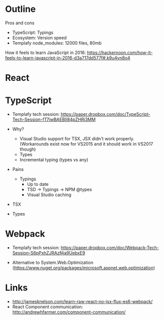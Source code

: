 # Outline

Pros and cons

- TypeScript: Typings
- Ecosystem: Version speed
- Templafy node_modules: 12000 files, 80mb

How it feels to learn JavaScript in 2016: https://hackernoon.com/how-it-feels-to-learn-javascript-in-2016-d3a717dd577f#.k9u4vn8o4

# React

# TypeScript

- Templafy tech session: https://paper.dropbox.com/doc/TypeScript-Tech-Session-fT7iwBAEBII84pZHRj3MM

- Why? 
    - Visual Studio support for TSX, JSX didn't work properly. (Workarounds exist now for VS2015 and it should work in VS2017 though)
    - Types
    - Incremental typing (types vs any)

- Pains
    - Typings
        - Up to date
        - TSD -> Typings -> NPM @types
        - Visual Studio caching        

- TSX
- Types


# Webpack

- Templafy tech session: https://paper.dropbox.com/doc/Webpack-Tech-Session-S6pPxhZJRAzNja9UebxE9

- Alternative to System.Web.Optimization (https://www.nuget.org/packages/microsoft.aspnet.web.optimization)


# Links

- http://jamesknelson.com/learn-raw-react-no-jsx-flux-es6-webpack/
- React Component communication: http://andrewhfarmer.com/component-communication/